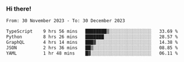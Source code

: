 ### Hi there!

<!--START_SECTION:waka-->

```txt
From: 30 November 2023 - To: 30 December 2023

TypeScript    9 hrs 56 mins   ████████▒░░░░░░░░░░░░░░░░   33.69 %
Python        8 hrs 26 mins   ███████░░░░░░░░░░░░░░░░░░   28.57 %
GraphQL       4 hrs 14 mins   ███▓░░░░░░░░░░░░░░░░░░░░░   14.38 %
JSON          2 hrs 36 mins   ██▒░░░░░░░░░░░░░░░░░░░░░░   08.85 %
YAML          1 hr 48 mins    █▓░░░░░░░░░░░░░░░░░░░░░░░   06.11 %
```

<!--END_SECTION:waka-->

